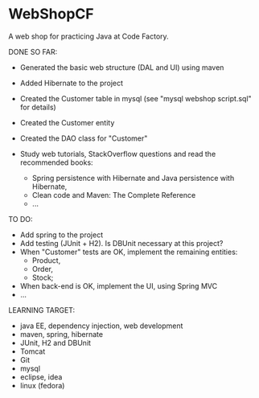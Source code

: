 WebShopCF
=========

A web shop for practicing Java at Code Factory.

DONE SO FAR:
* Generated the basic web structure (DAL and UI) using maven
* Added Hibernate to the project
* Created the Customer table in mysql (see "mysql webshop script.sql" for details)
* Created the Customer entity
* Created the DAO class for "Customer"

* Study web tutorials, StackOverflow questions and read the recommended books: 
     - Spring persistence with Hibernate and Java persistence with Hibernate,
     - Clean code and Maven: The Complete Reference
     - ...


TO DO:
* Add spring to the project
* Add testing (JUnit + H2). Is DBUnit necessary at this project?
* When "Customer" tests are OK, implement the remaining entities:
     -  Product,
     -  Order,
     -  Stock;
* When back-end is OK, implement the UI, using Spring MVC
* ...


LEARNING TARGET:
* java EE, dependency injection, web development
* maven, spring, hibernate
* JUnit, H2 and DBUnit
* Tomcat
* Git
* mysql
* eclipse, idea
* linux (fedora)
